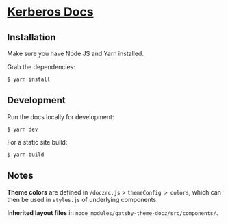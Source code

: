# [Kerberos Docs](https://doc.kerberos.io)


## Installation

Make sure you have Node JS and Yarn installed.

Grab the dependencies:

    $ yarn install


## Development

Run the docs locally for development:

    $ yarn dev

For a static site build:

    $ yarn build


## Notes

**Theme colors** are defined in `/doczrc.js` > `themeConfig > colors`, which can then be used in `styles.js` of underlying components.

**Inherited layout files** in `node_modules/gatsby-theme-docz/src/components/`.